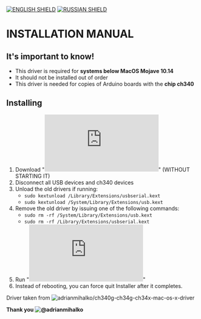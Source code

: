[![ENGLISH SHIELD](https://img.shields.io/badge/-English-08f?style=flat-square)]()
[![RUSSIAN SHIELD](https://img.shields.io/badge/-Русский-444?style=flat-square)](RU_README.md)
# INSTALLATION MANUAL
## It's important to know!
- This driver is required for **systems below MacOS Mojave 10.14**
- It should not be installed out of order
- This driver is needed for copies of Arduino boards with the **chip ch340**
## Installing
1. Download "**![driver.pkg](https://github.com/UBER-BLACK/SoccerRobotsPro/raw/main/src/software/driver/macos/driver.pkg)**" (WITHOUT STARTING IT)
1. Disconnect all USB devices and ch340 devices
1. Unload the old drivers if running:
	* `sudo kextunload /Library/Extensions/usbserial.kext`
	* `sudo kextunload /System/Library/Extensions/usb.kext`
1. Remove the old driver by issuing one of the following commands:
	* `sudo rm -rf /System/Library/Extensions/usb.kext`
	* `sudo rm -rf /Library/Extensions/usbserial.kext`
1. Run "**![driver.pkg](https://github.com/UBER-BLACK/SoccerRobotsPro/raw/main/src/software/driver/macos/driver.pkg)**"
1. Instead of rebooting, you can force quit Installer after it completes.



Driver taken from ![adrianmihalko/ch340g-ch34g-ch34x-mac-os-x-driver](https://github.com/adrianmihalko/ch340g-ch34g-ch34x-mac-os-x-driver)

**Thank you ![@adrianmihalko](https://github.com/adrianmihalko)**
